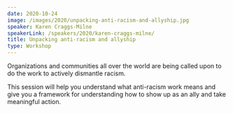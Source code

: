 ```yaml
---
date: 2020-10-24
image: /images/2020/unpacking-anti-racism-and-allyship.jpg
speaker: Karen Craggs-Milne
speakerLink: /speakers/2020/karen-craggs-milne/
title: Unpacking anti-racism and allyship
type: Workshop
---
```


Organizations and communities all over the world are being called upon to do the work to actively dismantle racism. 

This session will help you understand what anti-racism work means and give you a framework for understanding how to show up as an ally and take meaningful action. 